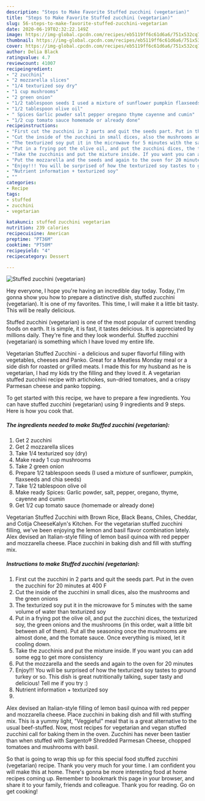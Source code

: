 ```yaml
---
description: "Steps to Make Favorite Stuffed zucchini (vegetarian)"
title: "Steps to Make Favorite Stuffed zucchini (vegetarian)"
slug: 56-steps-to-make-favorite-stuffed-zucchini-vegetarian
date: 2020-06-19T02:32:22.149Z
image: https://img-global.cpcdn.com/recipes/eb5119ff6c61d6a6/751x532cq70/stuffed-zucchini-vegetarian-recipe-main-photo.jpg
thumbnail: https://img-global.cpcdn.com/recipes/eb5119ff6c61d6a6/751x532cq70/stuffed-zucchini-vegetarian-recipe-main-photo.jpg
cover: https://img-global.cpcdn.com/recipes/eb5119ff6c61d6a6/751x532cq70/stuffed-zucchini-vegetarian-recipe-main-photo.jpg
author: Delia Black
ratingvalue: 4.7
reviewcount: 41007
recipeingredient:
- "2 zucchini"
- "2 mozzarella slices"
- "1/4 texturized soy dry"
- "1 cup mushrooms"
- "2 green onion"
- "1/2 tablespoon seeds I used a mixture of sunflower pumpkin flaxseeds and chia seeds"
- "1/2 tablespoon olive oil"
- " Spices Garlic powder salt pepper oregano thyme cayenne and cumin"
- "1/2 cup tomato sauce homemade or already done"
recipeinstructions:
- "First cut the zucchini in 2 parts and quit the seeds part. Put in the oven the zucchini for 20 minutes at 400 F"
- "Cut the inside of the zucchini in small dices, also the mushrooms and the green onions"
- "The texturized soy put it in the microwave for 5 minutes with the same volume of water than texturized soy"
- "Put in a frying pot the olive oil, and put the zucchini dices, the texturized soy, the green onions and the mushrooms (in this order, wait a little bit between all of them). Put all the seasoning once the mushrooms are almost done, and the tomate sauce. Once everything is mixed, let it cooling down."
- "Take the zucchinis and put the mixture inside. If you want you can add some egg to get more consistency"
- "Put the mozzarella and the seeds and again to the oven for 20 minutes"
- "Enjoy!!! You will be surprised of how the texturized soy tastes to ground turkey or so. This dish is great nutritionally talking, super tasty and delicious! Tell me if you try :)"
- "Nutrient information + texturized soy"
- ""
categories:
- Recipe
tags:
- stuffed
- zucchini
- vegetarian

katakunci: stuffed zucchini vegetarian 
nutrition: 239 calories
recipecuisine: American
preptime: "PT36M"
cooktime: "PT50M"
recipeyield: "4"
recipecategory: Dessert

---
```



![Stuffed zucchini (vegetarian)](https://img-global.cpcdn.com/recipes/eb5119ff6c61d6a6/751x532cq70/stuffed-zucchini-vegetarian-recipe-main-photo.jpg)

Hey everyone, I hope you're having an incredible day today. Today, I'm gonna show you how to prepare a distinctive dish, stuffed zucchini (vegetarian). It is one of my favorites. This time, I will make it a little bit tasty. This will be really delicious.

Stuffed zucchini (vegetarian) is one of the most popular of current trending foods on earth. It is simple, it is fast, it tastes delicious. It is appreciated by millions daily. They're fine and they look wonderful. Stuffed zucchini (vegetarian) is something which I have loved my entire life.

Vegetarian Stuffed Zucchini - a delicious and super flavorful filling with vegetables, cheeses and Panko. Great for a Meatless Monday meal or a side dish for roasted or grilled meats. I made this for my husband as he is vegetarian, I had my kids try the filling and they loved it. A vegetarian stuffed zucchini recipe with artichokes, sun-dried tomatoes, and a crispy Parmesan cheese and panko topping.


To get started with this recipe, we have to prepare a few ingredients. You can have stuffed zucchini (vegetarian) using 9 ingredients and 9 steps. Here is how you cook that.

<!--inarticleads1-->

##### The ingredients needed to make Stuffed zucchini (vegetarian):

1. Get 2 zucchini
1. Get 2 mozzarella slices
1. Take 1/4 texturized soy (dry)
1. Make ready 1 cup mushrooms
1. Take 2 green onion
1. Prepare 1/2 tablespoon seeds (I used a mixture of sunflower, pumpkin, flaxseeds and chia seeds)
1. Take 1/2 tablespoon olive oil
1. Make ready  Spices: Garlic powder, salt, pepper, oregano, thyme, cayenne and cumin
1. Get 1/2 cup tomato sauce (homemade or already done)


Vegetarian Stuffed Zucchini with Brown Rice, Black Beans, Chiles, Cheddar, and Cotija CheeseKalyn&#39;s Kitchen. For the vegetarian stuffed zucchini filling, we&#39;ve been enjoying the lemon and basil flavor combination lately. Alex devised an Italian-style filling of lemon basil quinoa with red pepper and mozzarella cheese. Place zucchini in baking dish and fill with stuffing mix. 

<!--inarticleads2-->

##### Instructions to make Stuffed zucchini (vegetarian):

1. First cut the zucchini in 2 parts and quit the seeds part. Put in the oven the zucchini for 20 minutes at 400 F
1. Cut the inside of the zucchini in small dices, also the mushrooms and the green onions
1. The texturized soy put it in the microwave for 5 minutes with the same volume of water than texturized soy
1. Put in a frying pot the olive oil, and put the zucchini dices, the texturized soy, the green onions and the mushrooms (in this order, wait a little bit between all of them). Put all the seasoning once the mushrooms are almost done, and the tomate sauce. Once everything is mixed, let it cooling down.
1. Take the zucchinis and put the mixture inside. If you want you can add some egg to get more consistency
1. Put the mozzarella and the seeds and again to the oven for 20 minutes
1. Enjoy!!! You will be surprised of how the texturized soy tastes to ground turkey or so. This dish is great nutritionally talking, super tasty and delicious! Tell me if you try :)
1. Nutrient information + texturized soy
1. 


Alex devised an Italian-style filling of lemon basil quinoa with red pepper and mozzarella cheese. Place zucchini in baking dish and fill with stuffing mix. This is a yummy light, &#34;Veggieful&#34; meal that is a great alternative to the usual beef-stuffed. Now, most recipes for vegetarian and vegan stuffed zucchini call for baking them in the oven. Zucchini has never been tastier than when stuffed with Sargento® Shredded Parmesan Cheese, chopped tomatoes and mushrooms with basil. 

So that is going to wrap this up for this special food stuffed zucchini (vegetarian) recipe. Thank you very much for your time. I am confident you will make this at home. There's gonna be more interesting food at home recipes coming up. Remember to bookmark this page in your browser, and share it to your family, friends and colleague. Thank you for reading. Go on get cooking!
